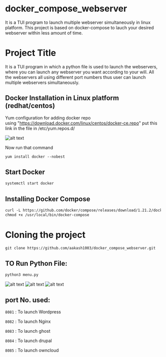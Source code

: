 # docker_compose_webserver
It is a TUI program to launch multiple webserver simultaneously  in linux platform. This project is based on docker-compose to lauch your desired webserver within less amount of time.
# Project Title
It is a TUI program in which a python file is used to launch the webservers, where you can launch any webserver you want according to your will. All the webservers all using different port numbers
thus user can launch multiple webservers simultaneously.
## Docker Installation in Linux platform (redhat/centos)
Yum configuration for adding docker repo<br>
using "https://download.docker.com/linux/centos/docker-ce.repo" put this link in the file in /etc/yum.repos.d/

![alt text](https://github.com/aakash1003/docker_compose_webserver/blob/master/docker_repo.PNG) 

Now run that command

``` html
yum install docker --nobest
```

## Start Docker
``` html
systemctl start docker
```

## Installing Docker Compose
``` html
curl -L https://github.com/docker/compose/releases/download/1.21.2/docker-compose-`uname -s`-`uname -m` -o /usr/local/bin/docker-compose
chmod +x /usr/local/bin/docker-compose
```

# Cloning the project
``` html
git clone https://github.com/aakash1003/docker_compose_webserver.git
```
## TO Run Python File:
``` html
python3 menu.py
```
![alt text](https://github.com/aakash1003/docker_compose_webserver/blob/master/menu.PNG)
![alt text](https://github.com/aakash1003/docker_compose_webserver/blob/master/web1.PNG)
![alt text](https://github.com/aakash1003/docker_compose_webserver/blob/master/web4.PNG)

## port No. used:
`8081` : To launch Wordpress 

`8082` : To launch Nginx

`8083` : To launch ghost

`8084` : To launch drupal

`8085` : To launch owncloud

